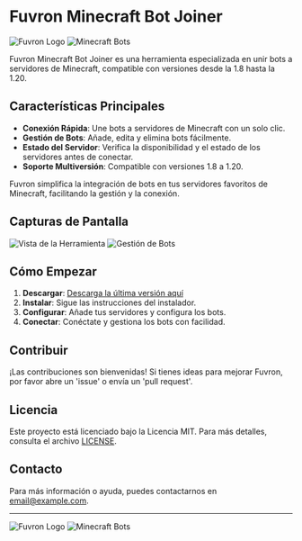 # Fuvron Minecraft Bot Joiner

![Fuvron Logo](path/to/your/logo1.png)
![Minecraft Bots](path/to/your/logo2.png)

Fuvron Minecraft Bot Joiner es una herramienta especializada en unir bots a servidores de Minecraft, compatible con versiones desde la 1.8 hasta la 1.20.

## Características Principales

- **Conexión Rápida**: Une bots a servidores de Minecraft con un solo clic.
- **Gestión de Bots**: Añade, edita y elimina bots fácilmente.
- **Estado del Servidor**: Verifica la disponibilidad y el estado de los servidores antes de conectar.
- **Soporte Multiversión**: Compatible con versiones 1.8 a 1.20.

Fuvron simplifica la integración de bots en tus servidores favoritos de Minecraft, facilitando la gestión y la conexión.

## Capturas de Pantalla

![Vista de la Herramienta](path/to/your/screenshot1.png)
![Gestión de Bots](path/to/your/screenshot2.png)

## Cómo Empezar

1. **Descargar**: [Descarga la última versión aquí](path/to/download)
2. **Instalar**: Sigue las instrucciones del instalador.
3. **Configurar**: Añade tus servidores y configura los bots.
4. **Conectar**: Conéctate y gestiona los bots con facilidad.

## Contribuir

¡Las contribuciones son bienvenidas! Si tienes ideas para mejorar Fuvron, por favor abre un 'issue' o envía un 'pull request'.

## Licencia

Este proyecto está licenciado bajo la Licencia MIT. Para más detalles, consulta el archivo [LICENSE](path/to/license).

## Contacto

Para más información o ayuda, puedes contactarnos en [email@example.com](mailto:email@example.com).

---

![Fuvron Logo](path/to/your/logo1.png)
![Minecraft Bots](path/to/your/logo2.png)
